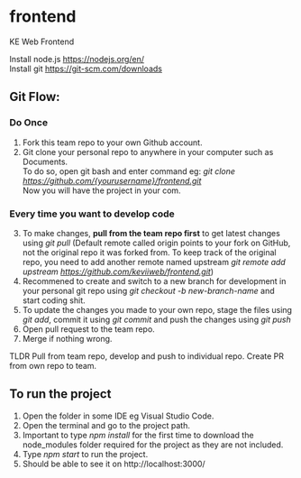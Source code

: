 # frontend

KE Web Frontend

Install node.js https://nodejs.org/en/  
Install git https://git-scm.com/downloads

## Git Flow:

### Do Once

1. Fork this team repo to your own Github account.
2. Git clone your personal repo to anywhere in your computer such as Documents.  
   To do so, open git bash and enter command eg: _git clone https://github.com/{yourusername}/frontend.git_  
   Now you will have the project in your com.

### Every time you want to develop code

3. To make changes, **pull from the team repo first** to get latest changes using _git pull_ (Default remote called origin points to your fork on GitHub, not the original repo it was forked from. To keep track of the original repo, you need to add another remote named upstream
   _git remote add upstream https://github.com/keviiweb/frontend.git_)
4. Recommened to create and switch to a new branch for development in your personal git repo using _git checkout -b new-branch-name_ and start coding shit.
5. To update the changes you made to your own repo, stage the files using _git add_, commit it using _git commit_ and push the changes using _git push_
6. Open pull request to the team repo.
7. Merge if nothing wrong.

TLDR Pull from team repo, develop and push to individual repo. Create PR from own repo to team.

## To run the project

1. Open the folder in some IDE eg Visual Studio Code.
2. Open the terminal and go to the project path.
3. Important to type _npm install_ for the first time to download the node_modules folder required for the project as they are not included.
4. Type _npm start_ to run the project.
5. Should be able to see it on http://localhost:3000/
